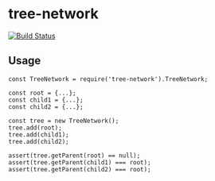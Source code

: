 tree-network
====

[![Build Status](https://travis-ci.org/progre/tree-network.svg?branch=master)](https://travis-ci.org/progre/tree-network)

Usage
----

```
const TreeNetwork = require('tree-network').TreeNetwork;

const root = {...};
const child1 = {...};
const child2 = {...};

const tree = new TreeNetwork();
tree.add(root);
tree.add(child1);
tree.add(child2);

assert(tree.getParent(root) == null);
assert(tree.getParent(child1) === root);
assert(tree.getParent(child2) === root);
```
